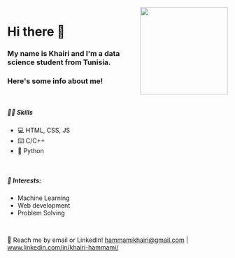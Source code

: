 <img align='right' src='https://user-images.githubusercontent.com/5713670/87202985-820dcb80-c2b6-11ea-9f56-7ec461c497c3.gif' width='200'>
                                                                                                                                  

# Hi there 👋
### My name is Khairi and I'm a data science student from Tunisia.
### Here's some info about me!

<br>

##### 👨‍💻 Skills
* 💻 HTML, CSS, JS
* ⌨️ C/C++
* 🐍 Python
<br>

##### 🌱 Interests:
* Machine Learning
* Web development
* Problem Solving
<br>

💬 Reach me by email or LinkedIn!  hammamikhairi@gmail.com | www.linkedin.com/in/khairi-hammami/


<!--
**HammamiKhairi/HammamiKhairi** is a ✨ _special_ ✨ repository because its `README.md` (this file) appears on your GitHub profile.

Here are some ideas to get you started:

- 🔭 I’m currently working on ...
- 🌱 I’m currently learning ...
- 👯 I’m looking to collaborate on ...
- 🤔 I’m looking for help with ...
- 💬 Ask me about ...
- 📫 How to reach me: ...
- 😄 Pronouns: ...
- ⚡ Fun fact: ...
-->
